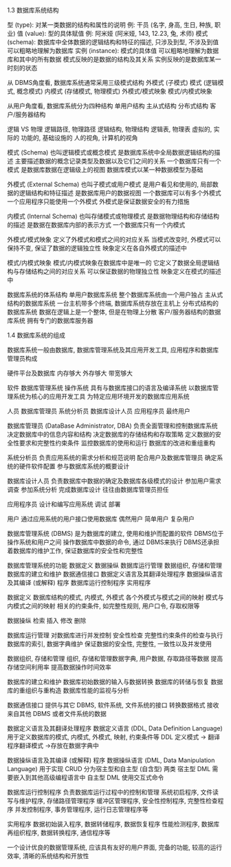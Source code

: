 1.3 数据库系统结构

型 (type): 对某一类数据的结构和属性的说明
例: 干员 (名字, 身高, 生日, 种族, 职业)
值 (value): 型的具体赋值
例: 阿米娅 (阿米娅, 143, 12.23, 兔, 术师)
模式 (schema): 数据库中全体数据的逻辑结构和特征的描述, 只涉及到型, 不涉及到值
可以粗略地理解为数据库
实例 (instance): 模式的具体值
可以粗略地理解为数据库和其中的所有数据
模式反映的是数据的结构及其关系
实例反映的是数据库某一时刻的状态

从 DBMS角度看, 数据库系统通常采用三级模式结构
外模式 (子模式)
模式 (逻辑模式, 概念模式)
内模式 (存储模式, 物理模式)
外模式/模式映象
模式/内模式映象

从用户角度看, 数据库系统分为四种结构
单用户结构
主从式结构
分布式结构
客户/服务器结构


逻辑 VS 物理
逻辑路径, 物理路径
逻辑结构, 物理结构
逻辑表, 物理表
虚拟的, 实际的
功能的, 基础设施的
人的视角, 计算机的视角

模式 (Schema)
也叫逻辑模式或概念模式
是数据库系统中全局数据逻辑结构的描述
主要描述数据的概念记录类型及数据以及它们之间的关系
一个数据库只有一个模式
是数据库数据在逻辑级上的视图
数据库模式以某一种数据模型为基础

外模式 (External Schema)
也叫子模式或用户模式
是用户看见和使用的, 局部数据的逻辑结构和特征描述
是数据库用户的数据视图
一个数据库可以有多个外模式
一个应用程序只能使用一个外模式
外模式是保证数据安全的有力措施

内模式 (Internal Schema)
也叫存储模式或物理模式
是数据物理结构和存储结构的描述
是数据在数据库内部的表示方式
一个数据库只有一个内模式

外模式/模式映象
定义了外模式和模式之间的对应关系
当模式改变时, 外模式可以保持不变, 保证了数据的逻辑独立性
映象定义在各自外模式的描述中

模式/内模式映象
模式/内模式映象在数据库中是唯一的
它定义了数据全局逻辑结构与存储结构之间的对应关系
可以保证数据的物理独立性
映象定义在模式的描述中

数据库系统的体系结构
单用户数据库系统
整个数据库系统由一个用户独占
主从式结构的数据库系统
一台主机带多个终端, 数据库系统存放在主机上
分布式结构的数据库系统
数据在逻辑上是一个整体, 但是在物理上分散
客户/服务器结构的数据库系统
拥有专门的数据库服务器

1.4 数据库系统的组成

数据库系统一般由数据库, 数据库管理系统及其应用开发工具, 应用程序和数据库管理员构成

硬件平台及数据库
内存够大
外存够大
带宽够大

软件
数据库管理系统
操作系统
具有与数据库接口的语言及编译系统
以数据库管理系统为核心的应用开发工具
为特定应用环境开发的数据库应用系统

人员
数据库管理员
系统分析员
数据库设计人员
应用程序员
最终用户

数据库管理员 (DataBase Administrator, DBA)
负责全面管理和控制数据库系统
决定数据库中的信息内容和结构
决定数据库的存储结构和存取策略
定义数据的安全性要求和完整性约束条件
监控数据库的使用和运行
数据库的改进和重组重构

系统分析员
负责应用系统的需求分析和规范说明
配合用户及数据库管理员
确定系统的硬件软件配置
参与数据库系统的概要设计

数据库设计人员
负责数据库中数据的确定及数据库各级模式的设计
参加用户需求调查
参加系统分析
完成数据库设计
往往由数据库管理员担任

应用程序员
设计和编写应用系统
调试
部署

用户
通过应用系统的用户接口使用数据库
偶然用户
简单用户
复杂用户

数据库管理系统 (DBMS) 是为数据库的建立, 使用和维护而配置的软件
DBMS位于操作系统和用户之间
操作数据库中数据的命令, 通过 DBMS来执行
DBMS还承担着数据库的维护工作, 保证数据库的安全性和完整性

数据库管理系统的功能
数据定义
数据操纵
数据库运行管理
数据组织, 存储和管理
数据库的建立和维护
数据通信接口
数据定义语言及其翻译处理程序
数据操纵语言及其编译 (或解释) 程序
数据库运行控制程序
实用程序

数据定义
数据库结构的模式, 内模式, 外模式
各个外模式与模式之间的映射
模式与内模式之间的映射
相关的约束条件, 如完整性规则, 用户口令, 存取权限等

数据操纵
检索
插入
修改
删除

数据库运行管理
对数据库进行并发控制
安全性检查
完整性约束条件的检查与执行
数据库的索引, 数据字典维护
保证数据的安全性, 完整性, 一致性以及并发使用

数据组织, 存储和管理
组织, 存储和管理数据字典, 用户数据, 存取路径等数据
提高存储空间利用率
提高数据操作时间效率

数据库的建立和维护
数据库初始数据的输入与数据转换
数据库的转储与恢复
数据库的重组织与重构造
数据库性能的监视与分析

数据通信接口
提供与其它 DBMS, 软件系统, 文件系统的接口
转换数据格式
接收来自其他 DBMS 或者文件系统的数据

数据定义语言及其翻译处理程序
数据定义语言 (DDL, Data Definition Language)
用于定义数据库的模式, 内模式, 外模式, 映射, 约束条件等
DDL 定义模式 -> 翻译程序翻译模式 ->存放在数据字典中

数据操纵语言及其编译 (或解释) 程序
数据操纵语言 (DML, Data Manipulation Language)
用于实现 CRUD
分为宿主型和自主型 (自含型) 两类
宿主型 DML 需要嵌入到其他高级编程语言中
自主型 DML 使用交互式命令

数据库运行控制程序
负责数据库运行过程中的控制和管理
系统初启程序, 文件读写与维护程序, 存储路径管理程序
缓冲区管理程序, 安全性控制程序, 完整性检查程序
并发控制程序, 事务管理程序, 运行日志管理程序等

实用程序
数据初始装入程序, 数据转储程序, 数据恢复程序
性能检测程序, 数据库再组织程序, 数据转换程序, 通信程序等

一个设计优良的数据管理系统, 应该具有友好的用户界面, 完备的功能, 较高的运行效率, 清晰的系统结构和开放性
